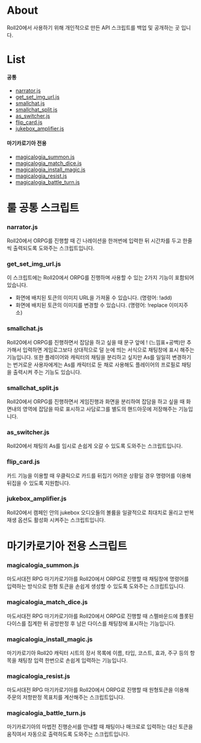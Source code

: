 # About
Roll20에서 사용하기 위해 개인적으로 만든 API 스크립트를 백업 및 공개하는 곳 입니다.


# List
#### 공통
- [narrator.js](#narratorjs)
- [get_set_img_url.js](#get_set_img_urljs)
- [smallchat.js](#smallchatjs)
- [smallchat_split.js](#smallchat_splitjs)
- [as_switcher.js](#as_switcherjs)
- [flip_card.js](#flip_cardjs)
- [jukebox_amplifier.js](#jukebox_amplifierjs)

#### 마기카로기아 전용
- [magicalogia_summon.js](#magicalogia_summonjs)
- [magicalogia_match_dice.js](#magicalogia_match_dicejs)
- [magicalogia_install_magic.js](#magicalogia_install_magicjs)
- [magicalogia_resist.js](#magicalogia_resistjs)
- [magicalogia_battle_turn.js](#magicalogia_battle_turnjs)   
   


# 룰 공통 스크립트
   
### narrator.js
Roll20에서 ORPG를 진행할 때 긴 나레이션을 한꺼번에 입력한 뒤
시간차를 두고 한줄씩 출력되도록 도와주는 스크립트입니다.


### get_set_img_url.js
이 스크립트에는 Roll20에서 ORPG를 진행하며 사용할 수 있는 2가지 기능이 포함되어 있습니다.
- 화면에 배치된 토큰의 이미지 URL을 가져올 수 있습니다. (명령어: !add)
- 화면에 배치된 토큰의 이미지를 변경할 수 있습니다. (명령어: !replace 이미지주소)


### smallchat.js
Roll20에서 ORPG를 진행하면서 잡담을 하고 싶을 때 문구 앞에 ! (느낌표+공백)만 추가해서 입력하면
게임로그보다 상대적으로 덜 눈에 띄는 서식으로 채팅창에 표시 해주는 기능입니다.
또한 플레이어와 캐릭터의 채팅을 분리하고 싶지만 As를 일일히 변경하기는 번거로운 사용자에게는
As를 캐릭터로 둔 채로 사용해도 플레이어의 프로필로 채팅을 출력시켜 주는 기능도 있습니다.

### smallchat_split.js
Roll20에서 ORPG를 진행하면서 게임진행과 화면을 분리하여 잡담을 하고 싶을 때
화면내의 영역에 잡담을 따로 표시하고 사담로그를 별도의 핸드아웃에 저장해주는 기능입니다.


### as_switcher.js
Roll20에서 채팅의 As를 임시로 손쉽게 오갈 수 있도록 도와주는 스크립트입니다.


### flip_card.js
카드 기능을 이용할 때 우클릭으로 카드를 뒤집기 어려운 상황일 경우 명령어를 이용해 뒤집을 수 있도록 지원합니다.


### jukebox_amplifier.js
Roll20에서 캠페인 안의 jukebox 오디오들의 볼륨을 일괄적으로 최대치로 올리고
반복재생 옵션도 활성화 시켜주는 스크립트입니다.
 
 
    
# 마기카로기아 전용 스크립트
 
### magicalogia_summon.js
마도서대전 RPG 마기카로기아를 Roll20에서 ORPG로 진행할 때
채팅창에 명령어를 입력하는 방식으로 원형 토큰을 손쉽게 생성할 수 있도록 도와주는 스크립트입니다.
 
 
### magicalogia_match_dice.js
마도서대전 RPG 마기카로기아를 Roll20에서 ORPG로 진행할 때
스펠바운드에 플롯된 다이스를 집계한 뒤 공방판정 후 남은 다이스를 채팅창에 표시하는 기능입니다.


### magicalogia_install_magic.js
마기카로기아 Roll20 캐릭터 시트의 장서 목록에 이름, 타입, 코스트, 효과, 주구 등의 항목을
채팅창 입력 한번으로 손쉽게 입력하는 기능입니다.


### magicalogia_resist.js
마도서대전 RPG 마기카로기아를 Roll20에서 ORPG로 진행할 때
원형토큰을 이용해 주문의 저항판정 목표치를 계산해주는 스크립트입니다.


### magicalogia_battle_turn.js
마기카로기아의 마법전 진행순서를 안내할 때 채팅이나 매크로로 입력하는 대신
토큰을 움직여서 자동으로 출력하도록 도와주는 스크립트입니다.

